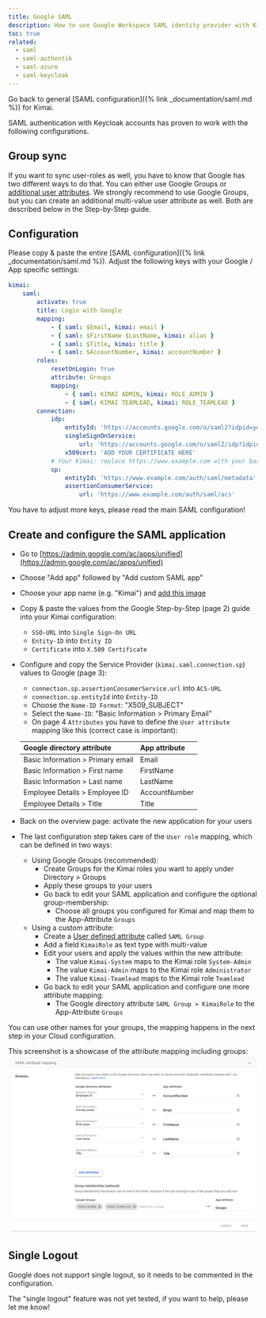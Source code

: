 ```yaml
---
title: Google SAML
description: How to use Google Workspace SAML identity provider with Kimai
toc: true
related:
  - saml
  - saml-authentik
  - saml-azure
  - saml-keycloak
---
```


Go back to general [SAML configuration]({% link _documentation/saml.md %}) for Kimai. 

SAML authentication with Keycloak accounts has proven to work with the following configurations.

## Group sync

If you want to sync user-roles as well, you have to know that Google has two different ways to do that.
You can either use Google Groups or [additional user attributes](https://support.google.com/cloudidentity/answer/6327792?hl=en&ref_topic=7558947).
We strongly recommend to use Google Groups, but you can create an additional multi-value user attribute as well. 
Both are described below in the Step-by-Step guide.

## Configuration

Please copy & paste the entire [SAML configuration]({% link _documentation/saml.md %}). 
Adjust the following keys with your Google / App specific settings: 

```yaml
kimai:
    saml:
        activate: true
        title: Login with Google
        mapping:
            - { saml: $Email, kimai: email }
            - { saml: $FirstName $LastName, kimai: alias }
            - { saml: $Title, kimai: title }
            - { saml: $AccountNumber, kimai: accountNumber }
        roles:
            resetOnLogin: true
            attribute: Groups
            mapping:
                - { saml: KIMAI ADMIN, kimai: ROLE_ADMIN }
                - { saml: KIMAI TEAMLEAD, kimai: ROLE_TEAMLEAD }
        connection:
            idp:
                entityId: 'https://accounts.google.com/o/saml2?idpid=your-google-id'
                singleSignOnService:
                    url: 'https://accounts.google.com/o/saml2/idp?idpid=your-google-id'
                x509cert: 'ADD YOUR CERTIFICATE HERE'
            # Your Kimai: replace https://www.example.com with your base URL
            sp:
                entityId: 'https://www.example.com/auth/saml/metadata'
                assertionConsumerService:
                    url: 'https://www.example.com/auth/saml/acs'
```

You have to adjust more keys, please read the main SAML configuration!

## Create and configure the SAML application

- Go to [https://admin.google.com/ac/apps/unified](https://admin.google.com/ac/apps/unified)
- Choose "Add app" followed by "Add custom SAML app"
- Choose your app name (e.g. "Kimai") and [add this image](http://www.kimai.org/assets/icon/apple-touch-icon.png)
- Copy & paste the values from the Google Step-by-Step (page 2) guide into your Kimai configuration:
    - `SSO-URL` into `Single Sign-On URL`
    - `Entity-ID` into `Entity ID`
    - `Certificate` into `X.509 Certificate`
- Configure and copy the Service Provider (`kimai.saml.connection.sp`) values to Google (page 3):
    - `connection.sp.assertionConsumerService.url` into `ACS-URL`
    - `connection.sp.entityId` into `Entity-ID`
    - Choose the `Name-ID Format`: "X509_SUBJECT"
    - Select the `Name-ID`: "Basic Information > Primary Email"
    - On page 4 `Attributes` you have to define the `User attribute` mapping like this (correct case is important):

    | Google directory attribute        | App attribute       |
    |-----------------------------------|---------------------|
    | Basic Information > Primary email | Email               |
    | Basic Information > First name    | FirstName           |
    | Basic Information > Last name     | LastName            |
    | Employee Details > Employee ID    | AccountNumber       |
    | Employee Details > Title          | Title               |
- Back on the overview page: activate the new application for your users
- The last configuration step takes care of the `User role` mapping, which can be defined in two ways:
    - Using Google Groups (recommended):
        - Create Groups for the Kimai roles you want to apply under Directory > Groups
        - Apply these groups to your users
        - Go back to edit your SAML application and configure the optional group-membership:
            - Choose all groups you configured for Kimai and map them to the App-Attribute `Groups`
    - Using a custom attribute:
        - Create a [User defined attribute](https://admin.google.com/ac/customschema) called `SAML Group`
        - Add a field `KimaiRole` as text type with multi-value
        - Edit your users and apply the values within the new attribute:
            - The value `Kimai-System` maps to the Kimai role `System-Admin`
            - The value `Kimai-Admin` maps to the Kimai role `Administrator`
            - The value `Kimai-Teamlead` maps to the Kimai role `Teamlead`
        - Go back to edit your SAML application and configure one more attribute mapping:
            - The Google directory attribute `SAML Group > KimaiRole` to the App-Attribute `Groups`

You can use other names for your groups, the mapping happens in the next step in your Cloud configuration.

This screenshot is a showcase of the attribute mapping including groups:
![Attribute mapping](/images/documentation/google-saml-attributes.png)

## Single Logout

Google does not support single logout, so it needs to be commented in the configuration.

The "single logout" feature was not yet tested, if you want to help, please let me know!
